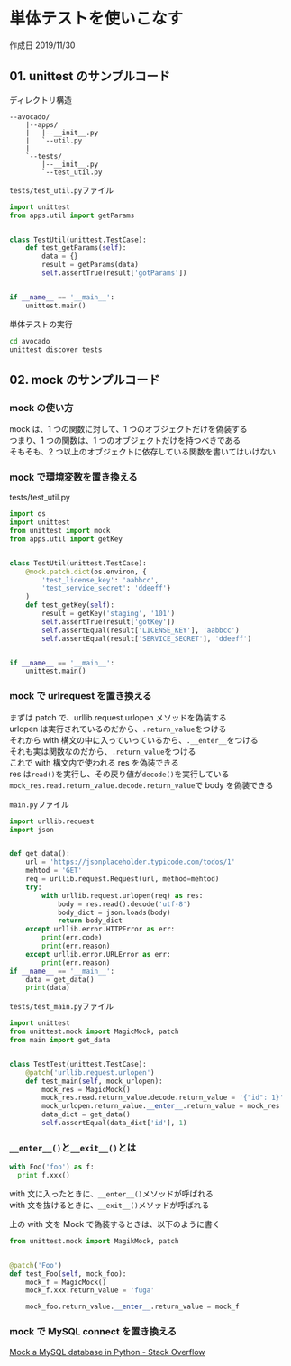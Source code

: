 # 単体テストを使いこなす

作成日 2019/11/30

## 01. unittest のサンプルコード

ディレクトリ構造

```text
--avocado/
    |--apps/
    |   |--__init__.py
    |   `--util.py
    |
    `--tests/
        |--__init__.py
        `--test_util.py
```

`tests/test_util.py`ファイル

```python
import unittest
from apps.util import getParams


class TestUtil(unittest.TestCase):
    def test_getParams(self):
        data = {}
        result = getParams(data)
        self.assertTrue(result['gotParams'])


if __name__ == '__main__':
    unittest.main()
```

単体テストの実行

```bash
cd avocado
unittest discover tests
```

## 02. mock のサンプルコード

### mock の使い方

mock は、1 つの関数に対して、1 つのオブジェクトだけを偽装する\
つまり、1 つの関数は、1 つのオブジェクトだけを持つべきである\
そもそも、2 つ以上のオブジェクトに依存している関数を書いてはいけない

### mock で環境変数を置き換える

tests/test_util.py

```python
import os
import unittest
from unittest import mock
from apps.util import getKey


class TestUtil(unittest.TestCase):
    @mock.patch.dict(os.environ, {
        'test_license_key': 'aabbcc',
        'test_service_secret': 'ddeeff'}
    )
    def test_getKey(self):
        result = getKey('staging', '101')
        self.assertTrue(result['gotKey'])
        self.assertEqual(result['LICENSE_KEY'], 'aabbcc')
        self.assertEqual(result['SERVICE_SECRET'], 'ddeeff')


if __name__ == '__main__':
    unittest.main()
```

### mock で urlrequest を置き換える

まずは patch で、urllib.request.urlopen メソッドを偽装する\
urlopen は実行されているのだから、`.return_value`をつける\
それから with 構文の中に入っていっているから、`.__enter__`をつける\
それも実は関数なのだから、`.return_value`をつける\
これで with 構文内で使われる res を偽装できる\
res は`read()`を実行し、その戻り値が`decode()`を実行している
`mock_res.read.return_value.decode.return_value`で
body を偽装できる

`main.py`ファイル

```python
import urllib.request
import json


def get_data():
    url = 'https://jsonplaceholder.typicode.com/todos/1'
    mehtod = 'GET'
    req = urllib.request.Request(url, method=mehtod)
    try:
        with urllib.request.urlopen(req) as res:
            body = res.read().decode('utf-8')
            body_dict = json.loads(body)
            return body_dict
    except urllib.error.HTTPError as err:
        print(err.code)
        print(err.reason)
    except urllib.error.URLError as err:
        print(err.reason)
if __name__ == '__main__':
    data = get_data()
    print(data)
```

`tests/test_main.py`ファイル

```python
import unittest
from unittest.mock import MagicMock, patch
from main import get_data


class TestTest(unittest.TestCase):
    @patch('urllib.request.urlopen')
    def test_main(self, mock_urlopen):
        mock_res = MagicMock()
        mock_res.read.return_value.decode.return_value = '{"id": 1}'
        mock_urlopen.return_value.__enter__.return_value = mock_res
        data_dict = get_data()
        self.assertEqual(data_dict['id'], 1)
```

### `__enter__()`と`__exit__()`とは

```python
with Foo('foo') as f:
  print f.xxx()
```

with 文に入ったときに、`__enter__()`メソッドが呼ばれる\
with 文を抜けるときに、`__exit__()`メソッドが呼ばれる

上の with 文を Mock で偽装するときは、以下のように書く

```python
from unittest.mock import MagikMock, patch


@patch('Foo')
def test_Foo(self, mock_foo):
    mock_f = MagicMock()
    mock_f.xxx.return_value = 'fuga'

    mock_foo.return_value.__enter__.return_value = mock_f
```

### mock で MySQL connect を置き換える

[Mock a MySQL database in Python \- Stack Overflow](https://stackoverflow.com/questions/28431452/mock-a-mysql-database-in-python)
